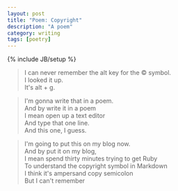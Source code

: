 ```yaml
---
layout: post
title: "Poem: Copyright"
description: "A poem"
category: writing
tags: [poetry]
---
```

{% include JB/setup %}


> I can never remember the alt key for the &copy; symbol.  
> I looked it up.  
> It's alt + g.   

> I'm gonna write that in a poem.  
> And by write it in a poem  
> I mean open up a text editor  
> And type that one line.  
> And this one, I guess.   

> I'm going to put this on my blog now.   
> And by put it on my blog,  
> I mean spend thirty minutes trying to get Ruby  
> To understand the copyright symbol in Markdown  
> I think it's ampersand copy semicolon  
> But I can't remember  

